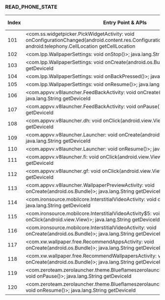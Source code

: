 ### READ_PHONE_STATE
| Index | Entry Point & APIs | Screen shot | Resource id | Label |
| ------------- | ------------- | ------------- |-------------|-------------|
| 101 | <com.ss.widgetpicker.PickWidgetActivity: void onConfigurationChanged(android.content.res.Configuration)>; android.telephony.CellLocation getCellLocation | ![](D:\COSMOS\output\py\Play_win8\Personalization\com.ss.squarehome2\com.ss.widgetpicker.PickWidgetActivity.png) |  | |
| 102 | <com.lpp.WallpaperSettings: void onStop()>; java.lang.String getDeviceId | ![](D:\COSMOS\output\py\Play_win8\Personalization\com.thanksgiving.live.wallpaper\com.lpp.WallpaperSettings.png) |  | |
| 103 | <com.lpp.WallpaperSettings: void onCreate(android.os.Bundle)>; java.lang.String getDeviceId | ![](D:\COSMOS\output\py\Play_win8\Personalization\com.thanksgiving.live.wallpaper\com.lpp.WallpaperSettings.png) |  | |
| 104 | <com.lpp.WallpaperSettings: void onBackPressed()>; java.lang.String getDeviceId | ![](D:\COSMOS\output\py\Play_win8\Personalization\com.thanksgiving.live.wallpaper\com.lpp.WallpaperSettings.png) |  | |
| 105 | <com.lpp.WallpaperSettings: void onResume()>; java.lang.String getDeviceId | ![](D:\COSMOS\output\py\Play_win8\Personalization\com.thanksgiving.live.wallpaper\com.lpp.WallpaperSettings.png) |  | |
| 106 | <com.appvv.v8launcher.FeedBackActivity: void onCreate(android.os.Bundle)>; java.lang.String getDeviceId | ![](D:\COSMOS\output\py\Play_win8\Personalization\com.topolino.osiphonelauncher\com.appvv.v8launcher.FeedBackActivity.png) |  | |
| 107 | <com.appvv.v8launcher.FeedBackActivity: void onPause()>; java.lang.String getDeviceId | ![](D:\COSMOS\output\py\Play_win8\Personalization\com.topolino.osiphonelauncher\com.appvv.v8launcher.FeedBackActivity.png) |  | |
| 108 | <com.appvv.v8launcher.dh: void onClick(android.view.View)>; java.lang.String getDeviceId | ![](D:\COSMOS\output\py\Play_win8\Personalization\com.topolino.osiphonelauncher\com.appvv.v8launcher.FeedBackActivity.png) |  | |
| 109 | <com.appvv.v8launcher.Launcher: void onCreate(android.os.Bundle)>; java.lang.String getDeviceId | ![](D:\COSMOS\output\py\Play_win8\Personalization\com.topolino.osiphonelauncher\com.appvv.v8launcher.Launcher.png) |  | |
| 110 | <com.appvv.v8launcher.Launcher: void onResume()>; java.lang.String getDeviceId | ![](D:\COSMOS\output\py\Play_win8\Personalization\com.topolino.osiphonelauncher\com.appvv.v8launcher.Launcher.png) |  | |
| 111 | <com.appvv.v8launcher.fi: void onClick(android.view.View)>; java.lang.String getDeviceId | ![](D:\COSMOS\output\py\Play_win8\Personalization\com.topolino.osiphonelauncher\com.appvv.v8launcher.ThemeActivity.png) |  | |
| 112 | <com.appvv.v8launcher.gf: void onClick(android.view.View)>; java.lang.String getDeviceId | ![](D:\COSMOS\output\py\Play_win8\Personalization\com.topolino.osiphonelauncher\com.appvv.v8launcher.WallpaperActivityOnline.png) |  | |
| 113 | <com.appvv.v8launcher.WallpaperPreviewActivity: void onCreate(android.os.Bundle)>; java.lang.String getDeviceId | ![](D:\COSMOS\output\py\Play_win8\Personalization\com.topolino.osiphonelauncher\com.appvv.v8launcher.WallpaperPreviewActivity.png) |  | |
| 114 | <com.ironsource.mobilcore.InterstitialVideoActivity: void onBackPressed()>; java.lang.String getDeviceId | ![](D:\COSMOS\output\py\Play_win8\Personalization\com.Trendy.AppMania.Nether.Portal.Live.Wallpaper\com.ironsource.mobilcore.InterstitialVideoActivity.png) |  | |
| 115 | <com.ironsource.mobilcore.InterstitialVideoActivity$5: void onClick(android.view.View)>; java.lang.String getDeviceId | ![](D:\COSMOS\output\py\Play_win8\Personalization\com.Trendy.AppMania.Nether.Portal.Live.Wallpaper\com.ironsource.mobilcore.InterstitialVideoActivity.png) |  | |
| 116 | <com.ironsource.mobilcore.InterstitialVideoActivity: void onCreate(android.os.Bundle)>; java.lang.String getDeviceId | ![](D:\COSMOS\output\py\Play_win8\Personalization\com.Trendy.AppMania.Nether.Portal.Live.Wallpaper\com.ironsource.mobilcore.InterstitialVideoActivity.png) |  | |
| 117 | <com.xw.wallpaper.free.RecommendAppsActivity: void onCreate(android.os.Bundle)>; java.lang.String getDeviceId | ![](D:\COSMOS\output\py\Play_win8\Personalization\com.xw.art.aquarium3d\com.xw.wallpaper.free.RecommendAppsActivity.png) |  | |
| 118 | <com.xw.wallpaper.free.RecommendWallpapersActivity: void onCreate(android.os.Bundle)>; java.lang.String getDeviceId | ![](D:\COSMOS\output\py\Play_win8\Personalization\com.xw.art.aquarium3d\com.xw.wallpaper.free.RecommendWallpapersActivity.png) |  | |
| 119 | <com.zeroteam.zerolauncher.theme.Blueflameszerolauncher.themes.ThemesActivity: void onPause()>; java.lang.String getDeviceId | ![](D:\COSMOS\output\py\Play_win8\Personalization\com.zeroteam.zerolauncher.theme.Blueflameszerolauncher\com.zeroteam.zerolauncher.theme.Blueflameszerolauncher.themes.ThemesActivity.png) |  | |
| 120 | <com.zeroteam.zerolauncher.theme.Blueflameszerolauncher.themes.ThemesActivity: void onResume()>; java.lang.String getDeviceId | ![](D:\COSMOS\output\py\Play_win8\Personalization\com.zeroteam.zerolauncher.theme.Blueflameszerolauncher\com.zeroteam.zerolauncher.theme.Blueflameszerolauncher.themes.ThemesActivity.png) |  | |
